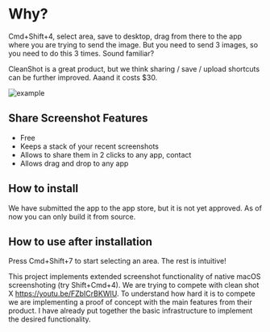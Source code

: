 # Why?

Cmd+Shift+4, select area, save to desktop, drag from there to the app where you are trying to send the image. But you need to send 3 images, so you need to do this 3 times. Sound familiar?

CleanShot is a great product, but we think sharing / save / upload shortcuts can be further improved. Aaand it costs $30.

![example](assets/app-store-hover-share-menu-expanded.png)

## Share Screenshot Features

- Free
- Keeps a stack of your recent screenshots
- Allows to share them in 2 clicks to any app, contact
- Allows drag and drop to any app

## How to install
We have submitted the app to the app store, but it is not yet approved. As of now you can only build it from source.

## How to use after installation
Press Cmd+Shift+7 to start selecting an area. The rest is intuitive!

This project implements extended screenshot functionality of native macOS screenshoting (try Shift+Cmd+4). We are trying to compete with clean shot X https://youtu.be/FZbICrBKWIU. To understand how hard it is to compete we are implementing a proof of concept with the main features from their product. I have already put together the basic infrastructure to implement the desired functionality.
